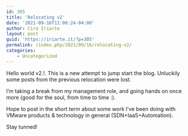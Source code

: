 ```yaml
---
id: 305
title: 'Relocating v2'
date: '2021-09-16T11:00:24-04:00'
author: Ciro Iriarte
layout: post
guid: 'https://iriarte.it/?p=305'
permalink: /index.php/2021/09/16/relocating-v2/
categories:
    - Uncategorized
---
```


Hello world v2.!. This is a new attempt to jump start the blog. Unluckily some posts from the previous relocation were lost.

I’m taking a break from my management role, and going hands on once more (good for the soul, from time to time :).

Hope to post in the short term about some work I’ve been doing with VMware products &amp; technology in general (SDN+IaaS+Automation).

Stay tunned!